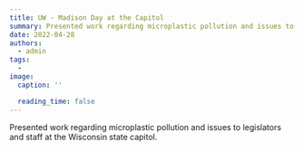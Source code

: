 ```yaml
---
title: UW - Madison Day at the Capitol
summary: Presented work regarding microplastic pollution and issues to legislators and staff at the Wisconsin state capitol.
date: 2022-04-28
authors:
  - admin
tags:
  -
image:
  caption: ''

  reading_time: false
---
```


Presented work regarding microplastic pollution and issues to legislators and staff at the Wisconsin state capitol.